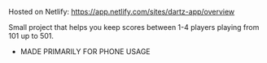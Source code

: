 Hosted on Netlify: https://app.netlify.com/sites/dartz-app/overview

Small project that helps you keep scores between 1-4 players playing from 101 up to 501.
* MADE PRIMARILY FOR PHONE USAGE
